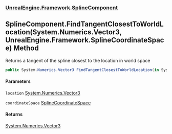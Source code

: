 ### [UnrealEngine.Framework](./UnrealEngine-Framework.md 'UnrealEngine.Framework').[SplineComponent](./SplineComponent.md 'UnrealEngine.Framework.SplineComponent')
## SplineComponent.FindTangentClosestToWorldLocation(System.Numerics.Vector3, UnrealEngine.Framework.SplineCoordinateSpace) Method
Returns a tangent of the spline closest to the location in world space  
```csharp
public System.Numerics.Vector3 FindTangentClosestToWorldLocation(in System.Numerics.Vector3 location, UnrealEngine.Framework.SplineCoordinateSpace coordinateSpace);
```
#### Parameters
<a name='UnrealEngine-Framework-SplineComponent-FindTangentClosestToWorldLocation(System-Numerics-Vector3_UnrealEngine-Framework-SplineCoordinateSpace)-location'></a>
`location` [System.Numerics.Vector3](https://docs.microsoft.com/en-us/dotnet/api/System.Numerics.Vector3 'System.Numerics.Vector3')  
  
<a name='UnrealEngine-Framework-SplineComponent-FindTangentClosestToWorldLocation(System-Numerics-Vector3_UnrealEngine-Framework-SplineCoordinateSpace)-coordinateSpace'></a>
`coordinateSpace` [SplineCoordinateSpace](./SplineCoordinateSpace.md 'UnrealEngine.Framework.SplineCoordinateSpace')  
  
#### Returns
[System.Numerics.Vector3](https://docs.microsoft.com/en-us/dotnet/api/System.Numerics.Vector3 'System.Numerics.Vector3')  

